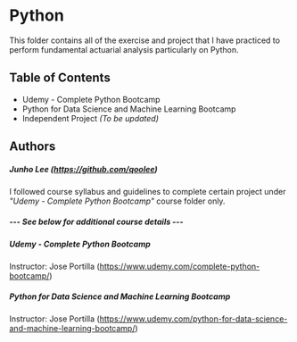 # Python

This folder contains all of the exercise and project that I have practiced to perform fundamental actuarial analysis particularly on Python.

## Table of Contents

* Udemy - Complete Python Bootcamp
* Python for Data Science and Machine Learning Bootcamp
* Independent Project *(To be updated)*

## Authors

##### Junho Lee (https://github.com/qoolee)

I followed course syllabus and guidelines to complete certain project under *"Udemy - Complete Python Bootcamp"* course folder only.

##### --- See below for additional course details ---

##### Udemy - Complete Python Bootcamp
Instructor: Jose Portilla (https://www.udemy.com/complete-python-bootcamp/)

##### Python for Data Science and Machine Learning Bootcamp

Instructor: Jose Portilla (https://www.udemy.com/python-for-data-science-and-machine-learning-bootcamp/)